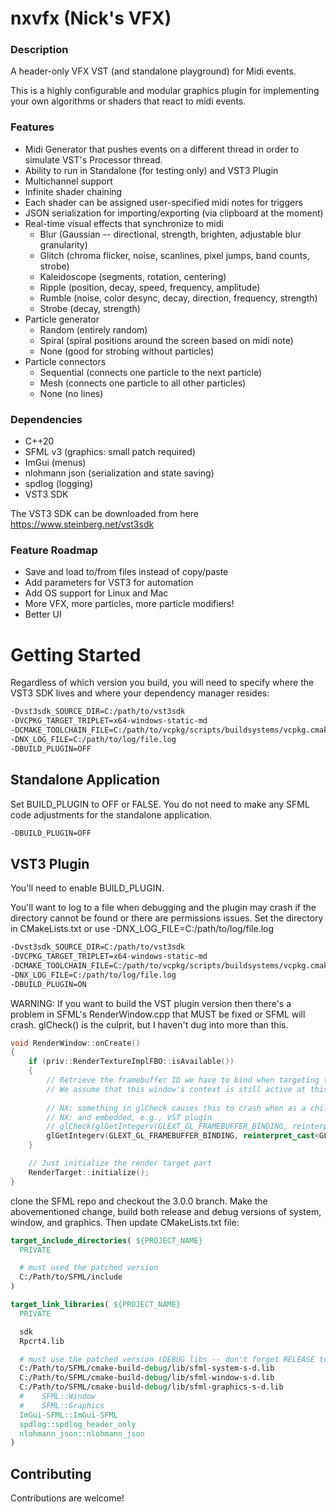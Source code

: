 # nxvfx (Nick's VFX)

### Description

A header-only VFX VST (and standalone playground) for Midi events. 

This is a highly configurable and modular graphics plugin for implementing your own algorithms or shaders 
that react to midi events.

### Features

* Midi Generator that pushes events on a different thread in order to 
simulate VST's Processor thread. 
* Ability to run in Standalone (for testing only) and VST3 Plugin
* Multichannel support
* Infinite shader chaining
* Each shader can be assigned user-specified midi notes for triggers
* JSON serialization for importing/exporting (via clipboard at the moment)
* Real-time visual effects that synchronize to midi
  * Blur (Gaussian -- directional, strength, brighten, adjustable blur granularity)
  * Glitch (chroma flicker, noise, scanlines, pixel jumps, band counts, strobe)
  * Kaleidoscope (segments, rotation, centering)
  * Ripple (position, decay, speed, frequency, amplitude)
  * Rumble (noise, color desync, decay, direction, frequency, strength)
  * Strobe (decay, strength)
* Particle generator
  * Random (entirely random)
  * Spiral (spiral positions around the screen based on midi note)
  * None (good for strobing without particles)
* Particle connectors
  * Sequential (connects one particle to the next particle)
  * Mesh (connects one particle to all other particles)
  * None (no lines)

### Dependencies

* C++20
* SFML v3 (graphics: small patch required)
* ImGui (menus)
* nlohmann json (serialization and state saving)
* spdlog (logging)
* VST3 SDK

The VST3 SDK can be downloaded from here https://www.steinberg.net/vst3sdk

### Feature Roadmap

* Save and load to/from files instead of copy/paste
* Add parameters for VST3 for automation
* Add OS support for Linux and Mac
* More VFX, more particles, more particle modifiers!
* Better UI

# Getting Started

Regardless of which version you build, you will need to specify where the 
VST3 SDK lives and where your dependency manager resides:

```bash
-Dvst3sdk_SOURCE_DIR=C:/path/to/vst3sdk
-DVCPKG_TARGET_TRIPLET=x64-windows-static-md
-DCMAKE_TOOLCHAIN_FILE=C:/path/to/vcpkg/scripts/buildsystems/vcpkg.cmake
-DNX_LOG_FILE=C:/path/to/log/file.log
-DBUILD_PLUGIN=OFF
```

## Standalone Application

Set BUILD_PLUGIN to OFF or FALSE. You do not need to make any SFML 
code adjustments for the standalone application. 

```bash
-DBUILD_PLUGIN=OFF
```

## VST3 Plugin

You'll need to enable BUILD_PLUGIN.

You'll want to log to a file when debugging 
and the plugin may crash if the directory cannot be found or
there are permissions issues. Set the directory in CMakeLists.txt
or use -DNX_LOG_FILE=C:/path/to/log/file.log

```bash
-Dvst3sdk_SOURCE_DIR=C:/path/to/vst3sdk
-DVCPKG_TARGET_TRIPLET=x64-windows-static-md
-DCMAKE_TOOLCHAIN_FILE=C:/path/to/vcpkg/scripts/buildsystems/vcpkg.cmake
-DNX_LOG_FILE=C:/path/to/log/file.log
-DBUILD_PLUGIN=ON
```

WARNING: If you want to build the VST plugin version then there's a problem in
SFML's RenderWindow.cpp that MUST be fixed or SFML will crash.
glCheck() is the culprit, but I haven't dug into more than this.

```cpp
void RenderWindow::onCreate()
{
    if (priv::RenderTextureImplFBO::isAvailable())
    {
        // Retrieve the framebuffer ID we have to bind when targeting the window for rendering
        // We assume that this window's context is still active at this point
        
        // NX: something in glCheck causes this to crash when as a child window
        // NX: and embedded, e.g., VST plugin
        // glCheck(glGetIntegerv(GLEXT_GL_FRAMEBUFFER_BINDING, reinterpret_cast<GLint*>(&m_defaultFrameBuffer)));
        glGetIntegerv(GLEXT_GL_FRAMEBUFFER_BINDING, reinterpret_cast<GLint*>(&m_defaultFrameBuffer));
    }

    // Just initialize the render target part
    RenderTarget::initialize();
}
```

clone the SFML repo and checkout the 3.0.0 branch. Make the abovementioned 
change, build both release and debug versions of system, window, and 
graphics. Then update CMakeLists.txt file:

```cmake
target_include_directories( ${PROJECT_NAME}
  PRIVATE

  # must used the patched version
  C:/Path/to/SFML/include
)

target_link_libraries( ${PROJECT_NAME}
  PRIVATE

  sdk
  Rpcrt4.lib

  # must use the patched version (DEBUG libs -- don't forget RELEASE too)
  C:/Path/to/SFML/cmake-build-debug/lib/sfml-system-s-d.lib
  C:/Path/to/SFML/cmake-build-debug/lib/sfml-window-s-d.lib
  C:/Path/to/SFML/cmake-build-debug/lib/sfml-graphics-s-d.lib
  #    SFML::Window
  #    SFML::Graphics
  ImGui-SFML::ImGui-SFML
  spdlog::spdlog_header_only
  nlohmann_json::nlohmann_json
)
```

## Contributing

Contributions are welcome! 